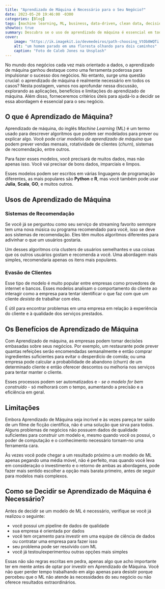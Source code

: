```yaml
---
title: "Aprendizado de Máquina é Necessário para o Seu Negócio?"
date: 2023-05-20 19:46:00 -0300
categories: [Blog]
tags: [machine learning, ML, business, data-driven, clean data, decision-making, eficiência, data pipeline, data science, AI, aprendizado de máquina, ciência de dados, pipeline de dados]
showtoc: true
summary: Descubra se o uso de aprendizado de máquina é essencial em todos os casos de negócios. Avalie os benefícios e as limitações.
cover:
    image: "https://ik.imagekit.io/devmedeiros/path-choosing_VtOb0WQTi.webp"
    alt: "um homem parado em uma floresta olhando para dois caminhos"
    caption: "Foto de Caleb Jones na Unsplash"
---
```


No mundo dos negócios cada vez mais orientado a dados, o aprendizado de máquina ganhou destaque como uma ferramenta poderosa para impulsionar o sucesso dos negócios. No entanto, surge uma questão crucial: o aprendizado de máquina é realmente necessário em todos os casos? Nesta postagem, vamos nos aprofundar nessa discussão, explorando as aplicações, benefícios e limitações do aprendizado de máquina. Além disso, forneceremos critérios úteis para ajudá-lo a decidir se essa abordagem é essencial para o seu negócio.

## O que é Aprendizado de Máquina?

Aprendizado de máquina, do inglês _Machine Learning_ (ML) é um termo usado para descrever algoritmos que podem ser modelados para prever ou explicar algo. Você pode criar _modelos de aprendizado de máquina_ que podem prever vendas mensais, rotatividade de clientes (_churn_), sistemas de recomendação, entre outros.

Para fazer esses modelos, você precisará de muitos dados, mas não apenas isso. Você vai precisar de bons dados, imparciais e limpos.

Esses modelos podem ser escritos em várias linguagens de programação diferentes, as mais populares são **Python** e **R**, mas você também pode usar **Julia**, **Scala**, **GO**, e muitos outros.

## Usos de Aprendizado de Máquina

### Sistemas de Recomendação

Se você já se perguntou como seu serviço de streaming favorito semmpre tem uma nova música ou programa recomendado para você, isso se deve aos sistemas de recomendação. Eles têm muitos algoritmos diferentes para adivinhar o que um usuários gostaria.

Um desses algoritmos cria clusters de usuários semelhantes e usa coisas que os outros usuários gostam e recomenda a você. Uma abordagem mais simples, recomendaria apenas os itens mais populares.

### Evasão de Clientes

Esse tipo de modelo é muito popular entre empresas como provedores de internet e bancos. Esses modelos analisam o comportamento do cliente ao interagir como a empresa para tentar identificar o que faz com que um cliente _desista_ de trabalhar com eles.

É útil para encontrar problemas em uma empresa em relação à experiência do cliente e à qualidade dos serviços prestados.

## Os Benefícios de Aprendizado de Máquina

Com Aprendizado de máquina, as empresas podem tomar decisões embasadas sobre seus negócios. Por exemplo, um restaurante pode prever quantas refeições serão encomendadas semanalmente e então comprar ingredientes suficientes para evitar o desperdício de comida; ou uma empresa pode calcular a probabilidade de abandono (churn) de um determinado cliente e então oferecer descontos ou melhoria nos serviços para tentar manter o cliente.

Esses processos podem ser automatizados e - _se o modelo for bem construído_ - só melhorará com o tempo, aumentando a precisão e a eficiência em geral.

## Limitações

Embora Aprendizado de Máquina seja incrível e às vezes pareça ter saído de um filme de ficção científica, não é uma solução que sirva para todos. Alguns problemas de negócios não possuem dados de qualidade suficientes para construir um modelo e, mesmo quando você os possui, o poder de computação e o conhecimento necessário tornam-no uma ferramenta cara.

Às vezes você pode chegar a um resultado próximo a um modelo de ML apenas pegando uma média móvel, não é perfeito, mas quando você leva em consideração o investimento e o retorno de ambas as abordagens, pode fazer mais sentido escolher a opção mais barata primeiro, antes de seguir para modelos mais complexos.

## Como se Decidir se Aprendizado de Máquina é Necessário?

Antes de decidir se um modelo de ML é necessário, verifique se você já realizou o seguinte:

- você possui um pipeline de dados de qualidade
- sua empresa é orientada por dados
- você tem orçamento para investir em uma equipe de ciência de dados ou contratar uma empresa para fazer isso
- seu problema pode ser resolvido com ML
- você já testou/experimentou outras opções mais simples

Essas não são regras escritas em pedra, apenas algo que acho importante ter em mente antes de optar por investir em Aprendizado de Máquina. Você não quer perder tempo trabalhando em algo apenas para desistir porque percebeu que o ML não atende às necessidades do seu negócio ou não oferece resultados extraordinários.